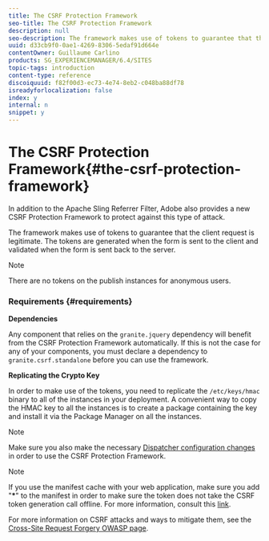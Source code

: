 ```yaml
---
title: The CSRF Protection Framework
seo-title: The CSRF Protection Framework
description: null
seo-description: The framework makes use of tokens to guarantee that the client request is legitimate
uuid: d33cb9f0-0ae1-4269-8306-5edaf91d664e
contentOwner: Guillaume Carlino
products: SG_EXPERIENCEMANAGER/6.4/SITES
topic-tags: introduction
content-type: reference
discoiquuid: f82f00d3-ec73-4e74-8eb2-c048ba88df78
isreadyforlocalization: false
index: y
internal: n
snippet: y
---
```


# The CSRF Protection Framework{#the-csrf-protection-framework}

In addition to the Apache Sling Referrer Filter, Adobe also provides a new CSRF Protection Framework to protect against this type of attack.

The framework makes use of tokens to guarantee that the client request is legitimate. The tokens are generated when the form is sent to the client and validated when the form is sent back to the server.

>[!NOTE]
>
>There are no tokens on the publish instances for anonymous users.

### Requirements {#requirements}

**Dependencies**

Any component that relies on the `granite.jquery` dependency will benefit from the CSRF Protection Framework automatically. If this is not the case for any of your components, you must declare a dependency to `granite.csrf.standalone` before you can use the framework.

**Replicating the Crypto Key**

In order to make use of the tokens, you need to replicate the `/etc/keys/hmac` binary to all of the instances in your deployment. A convenient way to copy the HMAC key to all the instances is to create a package containing the key and install it via the Package Manager on all the instances.

<!-- 

Comment Type: draft

<p>If <a href="../../administering/using/saml-2-0-authenticationhandler.md">SAML</a> is configured, be sure to exclude the <span class="code">saml </span>node from the package.</p> 
<p>Specify the package filter as </p> 
<ul> 
 <li><strong>Root path</strong> : <span class="code">/etc/key</span></li> 
 <li><strong>Rules</strong> : <span class="code">exclude | /etc/key/saml</span></li> 
</ul>

 -->

>[!NOTE]
>
>Make sure you also make the necessary [Dispatcher configuration changes](/content/help/en/experience-manager/dispatcher/user-guide) in order to use the CSRF Protection Framework.

<!-- 

Comment Type: draft

<h4>Whitelisting User Agents</h4>

 -->

<!-- 

Comment Type: draft

<p>You also have the option to whitelist user agents for cases like automation where it might be impractical to embed the CSRF Filter.</p> 
<p>All the whitelisted user agents will be considered safe by the CSRF Protection Framework. You can enable whitelisting by following the below procedure:</p> 
<ol> 
 <li>Go to the Web Console at http://&lt;serveraddress:port&gt;/system/console/configMgr</li> 
 <li>Look for and click the <strong>Adobe Granite CSRF Filter</strong> service.</li> 
 <li>Add the user agent to the <strong>Safe User Agents</strong> list and click Save.</li> 
</ol>

 -->

>[!NOTE]
>
>If you use the manifest cache with your web application, make sure you add "**&#42;**" to the manifest in order to make sure the token does not take the CSRF token generation call offline. For more information, consult this [link](http://www.w3.org/TR/offline-webapps/).
>
>For more information on CSRF attacks and ways to mitigate them, see the [Cross-Site Request Forgery OWASP page](https://www.owasp.org/index.php/Cross-Site_Request_Forgery_%28CSRF%29).


